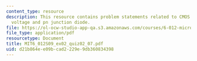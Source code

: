 ```yaml
---
content_type: resource
description: This resource contains problem statements related to CMOS inverter, outout
  voltage and pn junction diode.
file: https://ol-ocw-studio-app-qa.s3.amazonaws.com/courses/6-012-microelectronic-devices-and-circuits-spring-2009/d21b864ee09bcad2229e9db360834398_MIT6_012S09_ex02_quiz02_07.pdf
file_type: application/pdf
resourcetype: Document
title: MIT6_012S09_ex02_quiz02_07.pdf
uid: d21b864e-e09b-cad2-229e-9db360834398
---
```

